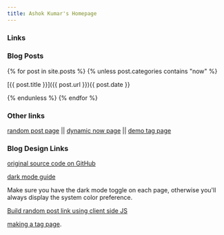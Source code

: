 ```yaml
---
title: Ashok Kumar's Homepage
--- 
```


### Links

### Blog Posts 

{% for post in site.posts %}
{% unless post.categories contains "now" %}

[{{ post.title }}]({{ post.url }}){{ post.date }}

{% endunless %}
{% endfor %}


### Other links

[random post page](/random) || [dynamic now page](/now) || [demo tag page](/tags)

### Blog Design Links

[original source code on GitHub](https://github.com/derekkedziora/jekyll-demo) 

[dark mode guide](https://derekkedziora.com/blog/dark-mode-revisited) 

Make sure you have the dark mode toggle on each page, otherwise you'll always display the system color preference.

[Build random post link using client side JS](https://derekkedziora.com/blog/Getting-Random-Post-in-Jekyll) 

[making a tag page](https://derekkedziora.com/blog/tag-page-jekyll).